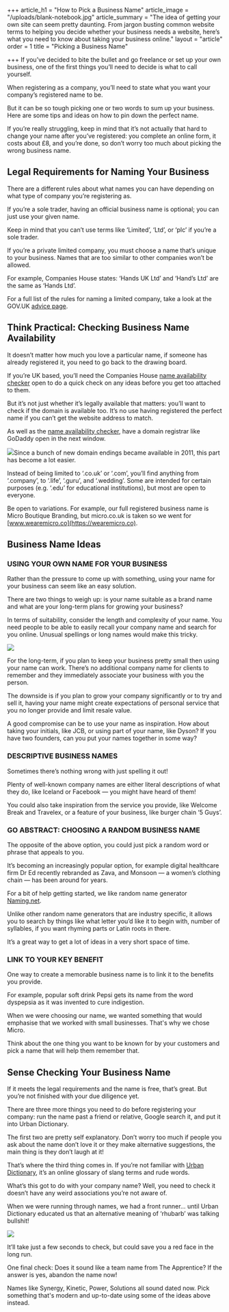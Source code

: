 +++
article_h1 = "How to Pick a Business Name"
article_image = "/uploads/blank-notebook.jpg"
article_summary = "The idea of getting your own site can seem pretty daunting. From jargon busting common website terms to helping you decide whether your business needs a website, here’s what you need to know about taking your business online."
layout = "article"
order = 1
title = "Picking a Business Name"

+++
If you’ve decided to bite the bullet and go freelance or set up your own business, one of the first things you’ll need to decide is what to call yourself.

When registering as a company, you’ll need to state what you want your company’s registered name to be.

But it can be so tough picking one or two words to sum up your business. Here are some tips and ideas on how to pin down the perfect name.

If you’re really struggling, keep in mind that it’s not actually that hard to change your name after you’ve registered: you complete an online form, it costs about £8, and you’re done, so don’t worry too much about picking the wrong business name.

## Legal Requirements for Naming Your Business

There are a different rules about what names you can have depending on what type of company you’re registering as.

If you’re a sole trader, having an official business name is optional; you can just use your given name.

Keep in mind that you can’t use terms like ‘Limited’, ‘Ltd’, or ‘plc’ if you’re a sole trader.

If you’re a private limited company, you must choose a name that’s unique to your business. Names that are too similar to other companies won’t be allowed.

For example, Companies House states: ‘Hands UK Ltd’ and ‘Hand’s Ltd’ are the same as ‘Hands Ltd’.

For a full list of the rules for naming a limited company, take a look at the GOV.UK [advice page](https://www.gov.uk/limited-company-formation/choose-company-name).

## Think Practical: Checking Business Name Availability

It doesn’t matter how much you love a particular name, if someone has already registered it, you need to go back to the drawing board.

If you’re UK based, you’ll need the Companies House [name availability checker](https://beta.companieshouse.gov.uk/company-name-availability) open to do a quick check on any ideas before you get too attached to them.

But it’s not just whether it’s legally available that matters: you’ll want to check if the domain is available too. It’s no use having registered the perfect name if you can’t get the website address to match.

As well as the [name availability checker](https://beta.companieshouse.gov.uk/company-name-availability), have a domain registrar like GoDaddy open in the next window.

![](/uploads/company-name-availability-checker.png)Since a bunch of new domain endings became available in 2011, this part has become a lot easier.

Instead of being limited to ‘.co.uk’ or ‘.com’, you’ll find anything from ‘.company’, to ‘.life’, ‘.guru’, and ‘.wedding’. Some are intended for certain purposes (e.g. ‘.edu’ for educational institutions), but most are open to everyone.

Be open to variations. For example, our full registered business name is Micro Boutique Branding, but micro.co.uk is taken so we went for [www.wearemicro.co](https://wearemicro.co).

## Business Name Ideas

### USING YOUR OWN NAME FOR YOUR BUSINESS

Rather than the pressure to come up with something, using your name for your business can seem like an easy solution.

There are two things to weigh up: is your name suitable as a brand name and what are your long-term plans for growing your business?

In terms of suitability, consider the length and complexity of your name. You need people to be able to easily recall your company name and search for you online. Unusual spellings or long names would make this tricky.

![](/uploads/ben-and-jerrys-logo.png)

For the long-term, if you plan to keep your business pretty small then using your name can work. There’s no additional company name for clients to remember and they immediately associate your business with you the person.

The downside is if you plan to grow your company significantly or to try and sell it, having your name might create expectations of personal service that you no longer provide and limit resale value.

A good compromise can be to use your name as inspiration. How about taking your initials, like JCB, or using part of your name, like Dyson? If you have two founders, can you put your names together in some way?

### DESCRIPTIVE BUSINESS NAMES

Sometimes there’s nothing wrong with just spelling it out!

Plenty of well-known company names are either literal descriptions of what they do, like Iceland or Facebook — you might have heard of them!

You could also take inspiration from the service you provide, like Welcome Break and Travelex, or a feature of your business, like burger chain ‘5 Guys’.

### GO ABSTRACT: CHOOSING A RANDOM BUSINESS NAME

The opposite of the above option, you could just pick a random word or phrase that appeals to you.

It’s becoming an increasingly popular option, for example digital healthcare firm Dr Ed recently rebranded as Zava, and Monsoon — a women’s clothing chain — has been around for years.

For a bit of help getting started, we like random name generator [Naming.net](http://www.naming.net/).

Unlike other random name generators that are industry specific, it allows you to search by things like what letter you’d like it to begin with, number of syllables, if you want rhyming parts or Latin roots in there.

It’s a great way to get a lot of ideas in a very short space of time.

### LINK TO YOUR KEY BENEFIT

One way to create a memorable business name is to link it to the benefits you provide.

For example, popular soft drink Pepsi gets its name from the word dyspepsia as it was invented to cure indigestion.

When we were choosing our name, we wanted something that would emphasise that we worked with small businesses. That's why we chose Micro.

Think about the one thing you want to be known for by your customers and pick a name that will help them remember that.

## Sense Checking Your Business Name

If it meets the legal requirements and the name is free, that’s great. But you’re not finished with your due diligence yet.

There are three more things you need to do before registering your company: run the name past a friend or relative, Google search it, and put it into Urban Dictionary.

The first two are pretty self explanatory. Don’t worry too much if people you ask about the name don’t love it or they make alternative suggestions, the main thing is they don’t laugh at it!

That’s where the third thing comes in. If you’re not familiar with [Urban Dictionary](https://www.urbandictionary.com/), it’s an online glossary of slang terms and rude words.

What’s this got to do with your company name? Well, you need to check it doesn’t have any weird associations you’re not aware of.

When we were running through names, we had a front runner… until Urban Dictionary educated us that an alternative meaning of ‘rhubarb’ was talking bullshit!

![](/uploads/urban-dictionary.png)

It’ll take just a few seconds to check, but could save you a red face in the long run.

One final check: Does it sound like a team name from The Apprentice? If the answer is yes, abandon the name now!

Names like Synergy, Kinetic, Power, Solutions all sound dated now. Pick something that's modern and up-to-date using some of the ideas above instead.